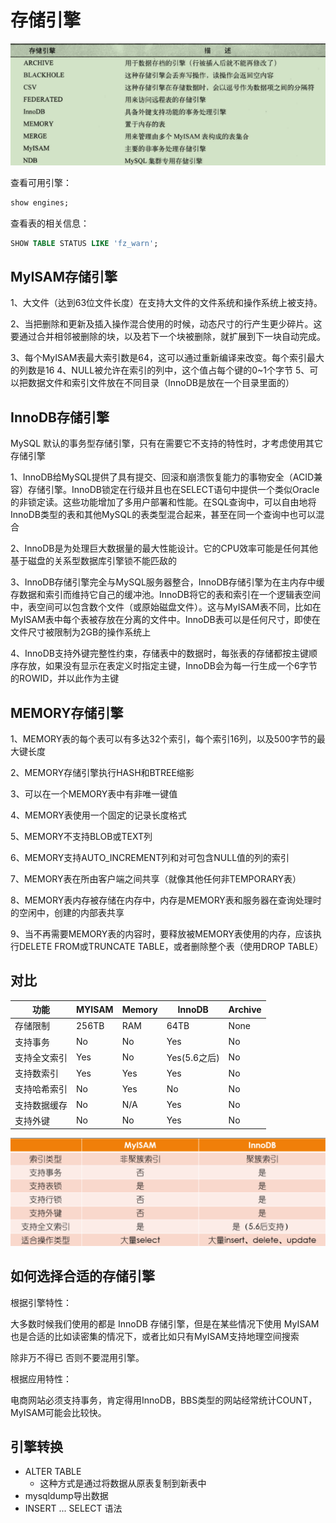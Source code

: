 # 存储引擎

![屏幕截图 2020-08-24 143239](/assets/屏幕截图%202020-08-24%20143239.png)

查看可用引擎：

```sql
show engines;
```

查看表的相关信息：

```sql
SHOW TABLE STATUS LIKE 'fz_warn';
```

## MyISAM存储引擎

1、大文件（达到63位文件长度）在支持大文件的文件系统和操作系统上被支持。

2、当把删除和更新及插入操作混合使用的时候，动态尺寸的行产生更少碎片。这要通过合并相邻被删除的块，以及若下一个块被删除，就扩展到下一块自动完成。 

3、每个MyISAM表最大索引数是64，这可以通过重新编译来改变。每个索引最大的列数是16 4、NULL被允许在索引的列中，这个值占每个键的0~1个字节 5、可以把数据文件和索引文件放在不同目录（InnoDB是放在一个目录里面的）

## InnoDB存储引擎

MySQL 默认的事务型存储引擎，只有在需要它不支持的特性时，才考虑使用其它存储引擎

1、InnoDB给MySQL提供了具有提交、回滚和崩溃恢复能力的事物安全（ACID兼容）存储引擎。InnoDB锁定在行级并且也在SELECT语句中提供一个类似Oracle的非锁定读。这些功能增加了多用户部署和性能。在SQL查询中，可以自由地将InnoDB类型的表和其他MySQL的表类型混合起来，甚至在同一个查询中也可以混合

2、InnoDB是为处理巨大数据量的最大性能设计。它的CPU效率可能是任何其他基于磁盘的关系型数据库引擎锁不能匹敌的

3、InnoDB存储引擎完全与MySQL服务器整合，InnoDB存储引擎为在主内存中缓存数据和索引而维持它自己的缓冲池。InnoDB将它的表和索引在一个逻辑表空间中，表空间可以包含数个文件（或原始磁盘文件）。这与MyISAM表不同，比如在MyISAM表中每个表被存放在分离的文件中。InnoDB表可以是任何尺寸，即使在文件尺寸被限制为2GB的操作系统上

4、InnoDB支持外键完整性约束，存储表中的数据时，每张表的存储都按主键顺序存放，如果没有显示在表定义时指定主键，InnoDB会为每一行生成一个6字节的ROWID，并以此作为主键

## MEMORY存储引擎

1、MEMORY表的每个表可以有多达32个索引，每个索引16列，以及500字节的最大键长度

2、MEMORY存储引擎执行HASH和BTREE缩影

3、可以在一个MEMORY表中有非唯一键值

4、MEMORY表使用一个固定的记录长度格式

5、MEMORY不支持BLOB或TEXT列

6、MEMORY支持AUTO_INCREMENT列和对可包含NULL值的列的索引

7、MEMORY表在所由客户端之间共享（就像其他任何非TEMPORARY表）

8、MEMORY表内存被存储在内存中，内存是MEMORY表和服务器在查询处理时的空闲中，创建的内部表共享

9、当不再需要MEMORY表的内容时，要释放被MEMORY表使用的内存，应该执行DELETE FROM或TRUNCATE TABLE，或者删除整个表（使用DROP TABLE）

## 对比

功能     | MYISAM | Memory | InnoDB | Archive
------ | ------ | ------ | ------ | -------
存储限制   | 256TB  | RAM    | 64TB   | None
支持事务   | No     | No     | Yes    | No
支持全文索引 | Yes    | No     | Yes(5.6之后)    | No
支持数索引  | Yes    | Yes    | Yes    | No
支持哈希索引 | No     | Yes    | No     | No
支持数据缓存 | No     | N/A    | Yes    | No
支持外键   | No     | No     | Yes    | No

![批注 2020-07-30 085703](/assets/批注%202020-07-30%20085703.png)

## 如何选择合适的存储引擎

根据引擎特性：

大多数时候我们使用的都是 InnoDB 存储引擎，但是在某些情况下使用 MyISAM 也是合适的比如读密集的情况下，或者比如只有MyISAM支持地理空间搜索

除非万不得已 否则不要混用引擎。

根据应用特性：

电商网站必须支持事务，肯定得用InnoDB，BBS类型的网站经常统计COUNT，MyISAM可能会比较快。

## 引擎转换

- ALTER TABLE
  - 这种方式是通过将数据从原表复制到新表中
- mysqldump导出数据
- INSERT ... SELECT 语法